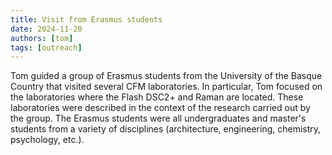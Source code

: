 ```yaml
---
title: Visit from Erasmus students
date: 2024-11-20
authors: [tom]
tags: [outreach]
---
```


Tom guided a group of Erasmus students from the University of the 
Basque Country that visited several CFM laboratories.
In particular, Tom focused on the laboratories where the Flash DSC2+ and Raman are located.
These laboratories were described in the  context of the research carried out by the group.
The Erasmus students were all undergraduates and master's students from a variety of 
disciplines (architecture, engineering, chemistry, psychology, etc.).
